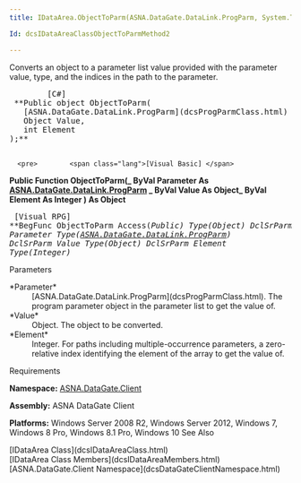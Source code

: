 ```yaml
---
title: IDataArea.ObjectToParm(ASNA.DataGate.DataLink.ProgParm, System.Type, integer)

Id: dcsIDataAreaClassObjectToParmMethod2

---
```


Converts an object to a parameter list value provided with the parameter value, type, and the indices in the path to the parameter.
<pre>        <span class="lang">[C#]</span>
 **Public object ObjectToParm(
   [ASNA.DataGate.DataLink.ProgParm](dcsProgParmClass.html) Parameter,
   Object Value,
   int Element
);** 
      </pre>
      <pre>        <span class="lang">[Visual Basic] </span>
 **Public Function ObjectToParm(_ 
   ByVal Parameter As [ASNA.DataGate.DataLink.ProgParm](dcsProgParmClass.html) _
   ByVal Value As Object_
   ByVal Element As Integer
) As Object** 
      </pre>
      <pre class="prettyprint">
        <span class="lang">[Visual RPG]</span>
 **BegFunc ObjectToParm Access(*Public) Type(Object)
   DclSrParm Parameter Type([ASNA.DataGate.DataLink.ProgParm](dcsProgParmClass.html))
   DclSrParm Value Type(Object)
   DclSrParm Element Type(*Integer)** 
      </pre>

Parameters

<dl>
        <dt>
 *Parameter* 
        </dt>
        <dd>[ASNA.DataGate.DataLink.ProgParm](dcsProgParmClass.html).  
						The program parameter object in the parameter list to get the value of.</dd>
        <dt>
 *Value* 
        </dt>
        <dd>			Object.  The object to be converted. </dd>
        <dt>
 *Element* 
        </dt>
        <dd>					Integer. For paths including multiple-occurrence parameters, a zero-relative 
											index identifying the element of the array to get the value of. </dd>
</dl>

Requirements

**Namespace:** [ASNA.DataGate.Client](dcsDataGateClientNamespace.html) 

**Assembly:** ASNA DataGate Client

**Platforms:** Windows Server 2008 R2, Windows Server 2012, Windows 7, Windows 8 Pro, Windows 8.1 Pro, Windows 10
See Also

<dl />
      [IDataArea Class](dcsIDataAreaClass.html)
      <br />
      [IDataArea Class Members](dcsIDataAreaMembers.html)
      <br />
      [ASNA.DataGate.Client Namespace](dcsDataGateClientNamespace.html)

